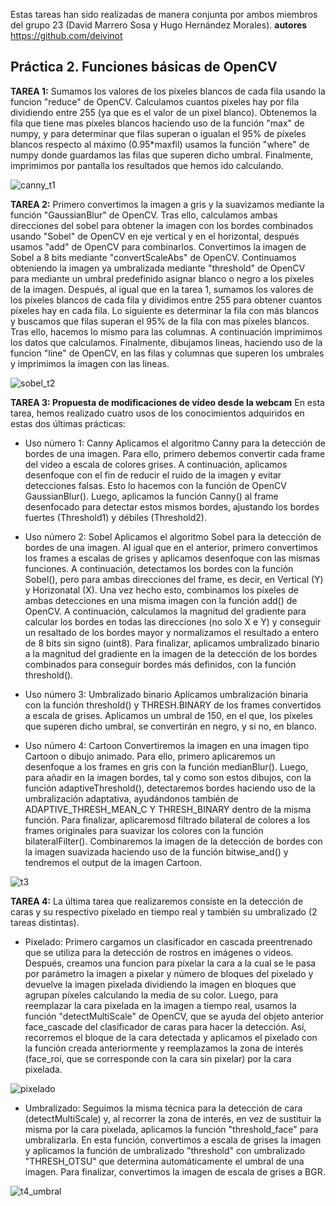 Estas tareas han sido realizadas de manera conjunta por ambos miembros del grupo 23 (David Marrero Sosa y Hugo Hernández Morales).
**autores** https://github.com/deivinot

## Práctica 2. Funciones básicas de OpenCV

**TAREA 1:** Sumamos los valores de los píxeles blancos de cada fila usando la funcion "reduce" de OpenCV. Calculamos cuantos píxeles hay por fila dividiendo entre 255 (ya que es el valor de un pixel blanco). Obtenemos la fila que tiene mas píxeles blancos haciendo uso de la función "max" de numpy, y para determinar que filas superan o igualan el 95% de píxeles blancos respecto al máximo (0.95*maxfil) usamos la función "where" de numpy donde guardamos las filas que superen dicho umbral. Finalmente, imprimimos por pantalla los resultados que hemos ido calculando.

![canny_t1](https://github.com/user-attachments/assets/0322e3c4-f6a2-4625-b8f3-b0f9e9bed099)

**TAREA 2:** Primero convertimos la imagen a gris y la suavizamos mediante la función "GaussianBlur" de OpenCV. Tras ello, calculamos ambas direcciones del sobel para obtener la imagen con los bordes combinados usando "Sobel" de OpenCV en eje vertical y en el horizontal, después usamos "add" de OpenCV para combinarlos. Convertimos la imagen de Sobel a 8 bits mediante "convertScaleAbs" de OpenCV. Continuamos obteniendo la imagen ya umbralizada mediante "threshold" de OpenCV para mediante un umbral predefinido asignar blanco o negro a los píxeles de la imagen. Después, al igual que en la tarea 1, sumamos los valores de los píxeles blancos de cada fila y dividimos entre 255 para obtener cuantos píxeles hay en cada fila. Lo siguiente es determinar la fila con más blancos y buscamos que filas superan el 95% de la fila con mas píxeles blancos. Tras ello, hacemos lo mismo para las columnas. A continuación imprimimos los datos que calculamos. Finalmente, dibujamos lineas, haciendo uso de la funcion "line" de OpenCV, en las filas y columnas que superen los umbrales y imprimimos la imagen con las lineas.

![sobel_t2](https://github.com/user-attachments/assets/33141379-16da-4f70-bc7b-a8d08f0dcee9)

**TAREA 3: Propuesta de modificaciones de vídeo desde la webcam** En esta tarea, hemos realizado cuatro usos de los conocimientos adquiridos en estas dos últimas prácticas:
- Uso número 1: Canny
    Aplicamos el algoritmo Canny para la detección de bordes de una imagen. Para ello, primero debemos convertir cada frame del video a escala de colores grises. A continuación, aplicamos desenfoque con el fin de reducir el ruido de la imagen y evitar detecciones falsas. Esto lo hacemos con la función de OpenCV GaussianBlur(). Luego, aplicamos la función Canny() al frame desenfocado para detectar estos mismos bordes, ajustando los bordes fuertes (Threshold1) y débiles (Threshold2). 

- Uso número 2: Sobel
    Aplicamos el algoritmo Sobel para la detección de bordes de una imagen. Al igual que en el anterior, primero convertimos los frames a escalas de grises y aplicamos desenfoque con las mismas funciones. A continuación, detectamos los bordes con la función Sobel(), pero para ambas direcciones del frame, es decir, en Vertical (Y) y Horizonatal (X). Una vez hecho esto, combinamos los píxeles de ambas detecciones en una misma imagen con la función add() de OpenCV. A continuación, calculamos la magnitud del gradiente para calcular los bordes en todas las direcciones (no solo X e Y) y conseguir un resaltado de los bordes mayor y normalizamos el resultado a entero de 8 bits sin signo (uint8). Para finalizar, aplicamos umbralizado binario a la magnitud del gradiente en la imagen de la detección de los bordes combinados para conseguir bordes más definidos, con la función threshold().

- Uso número 3: Umbralizado binario
    Aplicamos umbralización binaria con la función threshold() y THRESH.BINARY de los frames convertidos a escala de grises. Aplicamos un umbral de 150, en el que, los píxeles que superen dicho umbral, se convertirán en negro, y si no, en blanco.

- Uso número 4: Cartoon
    Convertiremos la imagen en una imagen tipo Cartoon o dibujo animado. Para ello, primero aplicaremos un desenfoque a los frames en gris con la función medianBlur(). Luego, para añadir en la imagen bordes, tal y como son estos dibujos, con la función adaptiveThreshold(), detectaremos bordes haciendo uso de la umbralización adaptativa, ayudándonos también de ADAPTIVE_THRESH_MEAN_C Y THRESH_BINARY dentro de la misma función. Para finalizar, aplicaremosd filtrado bilateral de colores a los frames originales para suavizar los colores con la función bilateralFilter(). Combinaremos la imagen de la detección de bordes con la imagen suavizada haciendo uso de la función bitwise_and() y tendremos el output de la imagen Cartoon.

![t3](https://github.com/user-attachments/assets/b554d1c9-7d48-4572-b567-c65a82525605)


**TAREA 4:** La última tarea que realizaremos consiste en la detección de caras y su respectivo pixelado en tiempo real y también su umbralizado (2 tareas distintas).

- Pixelado: Primero cargamos un clasificador en cascada preentrenado que se utiliza para la detección de rostros en imágenes o videos. Después, creamos una funcion para píxelar la cara a la cual se le pasa por parámetro la imagen a pixelar y número de bloques del pixelado y devuelve la imagen pixelada dividiendo la imagen en bloques que agrupan píxeles calculando la media de su color. Luego, para reemplazar la cara pixelada en la imagen a tiempo real, usamos la función "detectMultiScale" de OpenCV, que se ayuda del objeto anterior face_cascade del clasificador de caras para hacer la detección. Así, recorremos el bloque de la cara detectada y aplicamos el pixelado con la función creada anteriormente y reemplazamos la zona de interés (face_roi, que se corresponde con la cara sin pixelar) por la cara pixelada.

![pixelado](https://github.com/user-attachments/assets/449266cc-03cc-483b-960a-d046f83c0614)

- Umbralizado: Seguimos la misma técnica para la detección de cara (detectMultiScale) y, al recorrer la zona de interés, en vez de sustituir la misma por la cara pixelada, aplicamos la función "threshold_face" para umbralizarla. En esta función, convertimos a escala de grises la imagen y aplicamos la función de umbralizado "threshold" con umbralizado "THRESH_OTSU" que determina automáticamente el umbral de una imagen. Para finalizar, convertimos la imagen de escala de grises a BGR.

![t4_umbral](https://github.com/user-attachments/assets/ce3f6631-c8c6-4b25-acbe-ff7a67857908)

  

